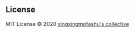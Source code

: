 <div align="center">
    <NuxtImg src="./.github/assets/md.png" style="object-fit:fill;"/>
</div>

## License

MIT License © 2020 [xingxingmofashu's collective](https://github.com/xingxing-collective)
